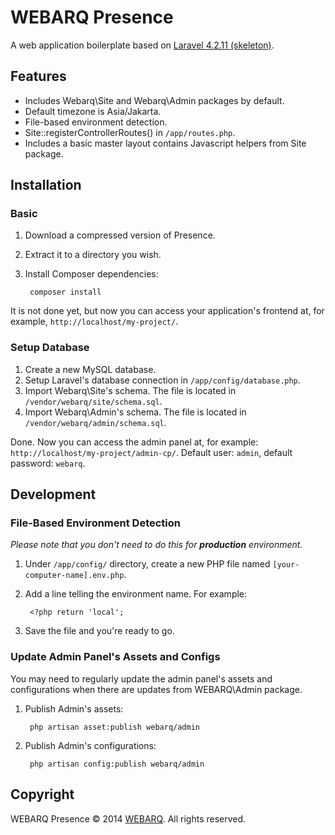 # WEBARQ Presence

A web application boilerplate based on [Laravel 4.2.11 (skeleton)](https://github.com/laravel/laravel/tree/v4.2.11).

## Features

* Includes Webarq\Site and Webarq\Admin packages by default.
* Default timezone is Asia/Jakarta.
* File-based environment detection.
* Site::registerControllerRoutes() in `/app/routes.php`.
* Includes a basic master layout contains Javascript helpers from Site package.

## Installation

### Basic

1. Download a compressed version of Presence.
2. Extract it to a directory you wish.
3. Install Composer dependencies:

		composer install

It is not done yet, but now you can access your application's frontend at, for example, `http://localhost/my-project/`.

### Setup Database

1. Create a new MySQL database.
2. Setup Laravel's database connection in `/app/config/database.php`.
3. Import Webarq\Site's schema. The file is located in `/vendor/webarq/site/schema.sql`.
4. Import Webarq\Admin's schema. The file is located in `/vendor/webarq/admin/schema.sql`.

Done. Now you can access the admin panel at, for example: `http://localhost/my-project/admin-cp/`. Default user: `admin`, default password: `webarq`.

## Development

### File-Based Environment Detection

*Please note that you don't need to do this for **production** environment.*

1. Under `/app/config/` directory, create a new PHP file named `[your-computer-name].env.php`.
2. Add a line telling the environment name. For example:

		<?php return 'local';
3. Save the file and you're ready to go.

### Update Admin Panel's Assets and Configs

You may need to regularly update the admin panel's assets and configurations when there are updates from WEBARQ\Admin package. 

1. Publish Admin's assets:

		php artisan asset:publish webarq/admin
2. Publish Admin's configurations:

		php artisan config:publish webarq/admin

## Copyright

WEBARQ Presence &copy; 2014 [WEBARQ](http://www.webarq.com/). All rights reserved.